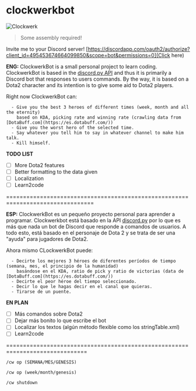 # clockwerkbot

![Clockwerk](https://c-7npsfqifvt0x24hbnfqfejbx2edvstfdeox2edpn.g00.gamepedia.com/g00/3_c-7epub3.hbnfqfejb.dpn_/c-7NPSFQIFVT0x24iuuqtx3ax2fx2fhbnfqfejb.dvstfdeo.dpnx2fepub3_hbnfqfejbx2fex2fe9x2fDmpdlx78fsl_jdpo.qohx3fwfstjpox3d180edc1f8e61b2bcb7d944864eb71cdg_$/$/$/$/$?i10c.ua=1&i10c.dv=13) 
>Some assembly required!

Invite me to your Discord server!
[https://discordapp.com/oauth2/authorize?client_id=495453674664099850&scope=bot&permissions=0](Click here)

**ENG:** 
      ClockwerkBot is a small personal project to learn coding. 
      ClockwerkBot is based in the [discord.py API](https://github.com/Rapptz/discord.py/tree/rewrite) and thus it is primarily
      a Discord bot that responses to users commands. By the way, it is based on a Dota2 character and its intention is to give some aid 
      to Dota2 players.
     
 Right now ClockwerkBot can:
      
      - Give you the best 3 heroes of different times (week, month and all the eternity)
        based on KDA, picking rate and winning rate (crawling data from [DotaBuff.com](https://es.dotabuff.com/))
      - Give you the worst hero of the selected time.
      - Say whatever you tell him to say in whatever channel to make him talk.
      - Kill himself.
      
   **TODO LIST**
   
- [ ] More Dota2 features
- [ ] Better formatting to the data given
- [ ] Localization
- [ ] Learn2code

================================================================================

**ESP:** 
      ClockwerkBot es un pequeño proyecto personal para aprender a programar. 
      Clockwerkbot está basado en la API [discord.py](https://github.com/Rapptz/discord.py/tree/rewrite) por lo que es más que nada
      un bot de Discord que responde a comandos de usuarios. A todo esto, está basado en el personaje de Dota 2 y se trata de ser una
      "ayuda" para jugadores de Dota2.
     
   Ahora mismo CLockwerkBot puede:
      
      - Decirte los mejores 3 héroes de diferentes períodos de tiempo (semana, mes, el principio de la humanidad)
        basándose en el KDA, ratio de pick y ratio de victorias (data de [DotaBuff.com](https://es.dotabuff.com/))
      - Decirte el peor héroe del tiempo seleccionado.
      - Decir lo que le hagas decir en el canal que quieras.
      - Tirarse de un puente.
      
   **EN PLAN**
   
- [ ] Más comandos sobre Dota2
- [ ] Dejar más bonito lo que escribe el bot
- [ ] Localizar los textos (algún método flexible como los stringTable.xml)
- [ ] Learn2code

==============================================================================

```/cw op (SEMANA/MES/GENESIS) ```

```/cw op (week/month/genesis)```

```/cw shutdown```
